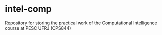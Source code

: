 # intel-comp
Repository for storing the practical work of the Computational Intelligence course at PESC UFRJ (CPS844)
